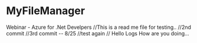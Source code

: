 # MyFileManager
Webinar - Azure for .Net Develpers
//This is a read me file for testing..
//2nd commit
//3rd commit -- 8/25
//test again
//
Hello Logs How are you doing...
